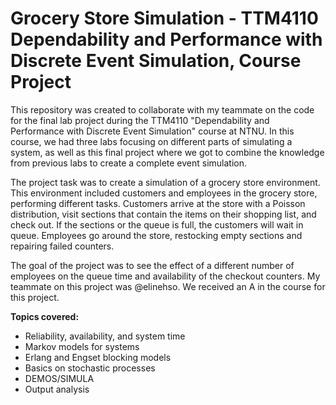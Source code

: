 # Grocery Store Simulation - TTM4110 Dependability and Performance with Discrete Event Simulation, Course Project

This repository was created to collaborate with my teammate on the code for the final lab project during the TTM4110 "Dependability and Performance with Discrete Event Simulation" course at NTNU. 
In this course, we had three labs focusing on different parts of simulating a system, as well as this final project where we got to combine the knowledge from previous labs to create a complete event simulation. 

The project task was to create a simulation of a grocery store environment. This environment included customers and employees in the grocery store, performing different tasks. 
Customers arrive at the store with a Poisson distribution, visit sections that contain the items on their shopping list, and check out. If the sections or the queue is full, the customers will wait in queue. 
Employees go around the store, restocking empty sections and repairing failed counters. 

The goal of the project was to see the effect of a different number of employees on the queue time and availability of the checkout counters. 
My teammate on this project was @elinehso. We received an A in the course for this project. 

**Topics covered:**
- Reliability, availability, and system time
- Markov models for systems
- Erlang and Engset blocking models
- Basics on stochastic processes
- DEMOS/SIMULA
- Output analysis
